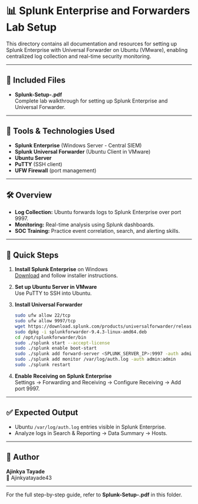 # 📊 Splunk Enterprise and Forwarders Lab Setup

This directory contains all documentation and resources for setting up Splunk Enterprise with Universal Forwarder on Ubuntu (VMware), enabling centralized log collection and real-time security monitoring.

---

## 📄 Included Files

- **Splunk-Setup-.pdf**  
  Complete lab walkthrough for setting up Splunk Enterprise and Universal Forwarder.

---

## 🧰 Tools & Technologies Used

- **Splunk Enterprise** (Windows Server - Central SIEM)
- **Splunk Universal Forwarder** (Ubuntu Client in VMware)
- **Ubuntu Server**
- **PuTTY** (SSH client)
- **UFW Firewall** (port management)

---

## 🛠️ Overview

- **Log Collection:** Ubuntu forwards logs to Splunk Enterprise over port 9997.
- **Monitoring:** Real-time analysis using Splunk dashboards.
- **SOC Training:** Practice event correlation, search, and alerting skills.

---

## 🚀 Quick Steps

1. **Install Splunk Enterprise** on Windows  
   [Download](https://www.splunk.com/en_us/download/splunk-enterprise.html) and follow installer instructions.

2. **Set up Ubuntu Server in VMware**  
   Use PuTTY to SSH into Ubuntu.

3. **Install Universal Forwarder**  
   ```bash
   sudo ufw allow 22/tcp
   sudo ufw allow 9997/tcp
   wget https://download.splunk.com/products/universalforwarder/releases/9.4.3/linux/splunkforwarder-9.4.3-linux-amd64.deb
   sudo dpkg -i splunkforwarder-9.4.3-linux-amd64.deb
   cd /opt/splunkforwarder/bin
   sudo ./splunk start --accept-license
   sudo ./splunk enable boot-start
   sudo ./splunk add forward-server <SPLUNK_SERVER_IP>:9997 -auth admin:admin
   sudo ./splunk add monitor /var/log/auth.log -auth admin:admin
   sudo ./splunk restart
   ```

4. **Enable Receiving on Splunk Enterprise**  
   Settings → Forwarding and Receiving → Configure Receiving → Add port 9997.

---

## ✅ Expected Output

- Ubuntu `/var/log/auth.log` entries visible in Splunk Enterprise.
- Analyze logs in Search & Reporting → Data Summary → Hosts.

---

## 👤 Author

**Ajinkya Tayade**  
📧 Ajinkyatayade43

---

For the full step-by-step guide, refer to **Splunk-Setup-.pdf** in this folder.

